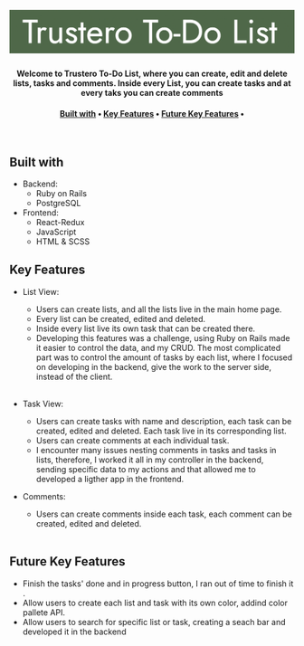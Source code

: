 <h1 align="center">
<br>
<img src="https://github.com/juancattaneo92/trusteroAssessment/blob/main/app/assets/images/Screen%20Shot%202021-03-25%20at%201.58.54%20PM.png" width="600">
<br>
<h4 align="center">Welcome to Trustero To-Do List, where you can create, edit and delete lists, tasks and comments. Inside every List, you can create tasks and at every taks you can create comments </h4>

<h4 align="center">
<a href="#key-features">Built with</a> •
<a href="#key-features">Key Features</a> •
<a href="#future-key-features">Future Key Features</a> •
</h4>

<br>

## Built with

- Backend:
    - Ruby on Rails
    - PostgreSQL
- Frontend:
    - React-Redux
    - JavaScript
    - HTML & SCSS

## Key Features

- List View:
    - Users can create lists, and all the lists live in the main home page.
    - Every list can be created, edited and deleted.
    - Inside every list live its own task that can be created there.
    - Developing this features was a challenge, using Ruby on Rails made it easier to control the data, and my CRUD. The most complicated part was to control the amount of tasks by each list, where I focused on developing in the backend, give the work to the server side, instead of the client.
    <br>
- Task View:
    - Users can create tasks with name and description, each task can be created, edited and deleted. Each task live in its corresponding list.
    - Users can create comments at each individual task.
    - I encounter many issues nesting comments in tasks and tasks in lists, therefore, I worked it all in my controller in the backend, sending specific data to my actions and that allowed me to developed a ligther app in the frontend.
- Comments:
    - Users can create comments inside each task, each comment can be created, edited and deleted.

    <br>

## Future Key Features

- Finish the tasks' done and in progress button, I ran out of time to finish it .
- Allow users to create each list and task with its own color, addind color pallete API.
- Allow users to search for specific list or task, creating a seach bar and developed it in the backend
